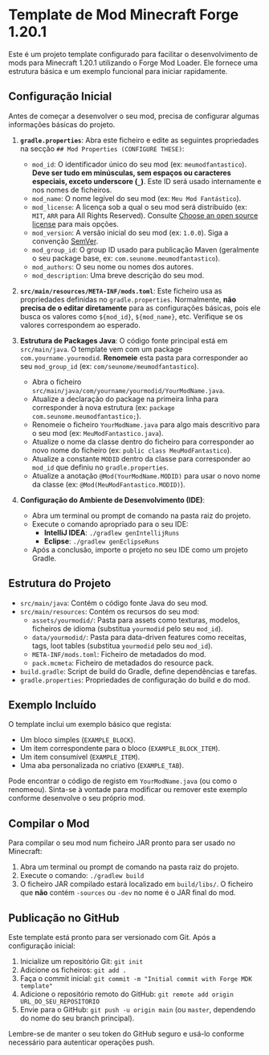 # Template de Mod Minecraft Forge 1.20.1

Este é um projeto template configurado para facilitar o desenvolvimento de mods para Minecraft 1.20.1 utilizando o Forge Mod Loader. Ele fornece uma estrutura básica e um exemplo funcional para iniciar rapidamente.

## Configuração Inicial

Antes de começar a desenvolver o seu mod, precisa de configurar algumas informações básicas do projeto.

1.  **`gradle.properties`**: Abra este ficheiro e edite as seguintes propriedades na secção `## Mod Properties (CONFIGURE THESE)`:
    *   `mod_id`: O identificador único do seu mod (ex: `meumodfantastico`). **Deve ser tudo em minúsculas, sem espaços ou caracteres especiais, exceto underscore (`_`)**. Este ID será usado internamente e nos nomes de ficheiros.
    *   `mod_name`: O nome legível do seu mod (ex: `Meu Mod Fantástico`).
    *   `mod_license`: A licença sob a qual o seu mod será distribuído (ex: `MIT`, `ARR` para All Rights Reserved). Consulte [Choose an open source license](https://choosealicense.com/) para mais opções.
    *   `mod_version`: A versão inicial do seu mod (ex: `1.0.0`). Siga a convenção [SemVer](https://semver.org/).
    *   `mod_group_id`: O group ID usado para publicação Maven (geralmente o seu package base, ex: `com.seunome.meumodfantastico`).
    *   `mod_authors`: O seu nome ou nomes dos autores.
    *   `mod_description`: Uma breve descrição do seu mod.

2.  **`src/main/resources/META-INF/mods.toml`**: Este ficheiro usa as propriedades definidas no `gradle.properties`. Normalmente, **não precisa de o editar diretamente** para as configurações básicas, pois ele busca os valores como `${mod_id}`, `${mod_name}`, etc. Verifique se os valores correspondem ao esperado.

3.  **Estrutura de Packages Java**: O código fonte principal está em `src/main/java`. O template vem com um package `com.yourname.yourmodid`. **Renomeie** esta pasta para corresponder ao seu `mod_group_id` (ex: `com/seunome/meumodfantastico`).
    *   Abra o ficheiro `src/main/java/com/yourname/yourmodid/YourModName.java`.
    *   Atualize a declaração do package na primeira linha para corresponder à nova estrutura (ex: `package com.seunome.meumodfantastico;`).
    *   Renomeie o ficheiro `YourModName.java` para algo mais descritivo para o seu mod (ex: `MeuModFantastico.java`).
    *   Atualize o nome da classe dentro do ficheiro para corresponder ao novo nome do ficheiro (ex: `public class MeuModFantastico`).
    *   Atualize a constante `MODID` dentro da classe para corresponder ao `mod_id` que definiu no `gradle.properties`.
    *   Atualize a anotação `@Mod(YourModName.MODID)` para usar o novo nome da classe (ex: `@Mod(MeuModFantastico.MODID)`).

4.  **Configuração do Ambiente de Desenvolvimento (IDE)**:
    *   Abra um terminal ou prompt de comando na pasta raiz do projeto.
    *   Execute o comando apropriado para o seu IDE:
        *   **IntelliJ IDEA**: `./gradlew genIntellijRuns`
        *   **Eclipse**: `./gradlew genEclipseRuns`
    *   Após a conclusão, importe o projeto no seu IDE como um projeto Gradle.

## Estrutura do Projeto

*   `src/main/java`: Contém o código fonte Java do seu mod.
*   `src/main/resources`: Contém os recursos do seu mod:
    *   `assets/yourmodid/`: Pasta para assets como texturas, modelos, ficheiros de idioma (substitua `yourmodid` pelo seu `mod_id`).
    *   `data/yourmodid/`: Pasta para data-driven features como receitas, tags, loot tables (substitua `yourmodid` pelo seu `mod_id`).
    *   `META-INF/mods.toml`: Ficheiro de metadados do mod.
    *   `pack.mcmeta`: Ficheiro de metadados do resource pack.
*   `build.gradle`: Script de build do Gradle, define dependências e tarefas.
*   `gradle.properties`: Propriedades de configuração do build e do mod.

## Exemplo Incluído

O template inclui um exemplo básico que regista:
*   Um bloco simples (`EXAMPLE_BLOCK`).
*   Um item correspondente para o bloco (`EXAMPLE_BLOCK_ITEM`).
*   Um item consumível (`EXAMPLE_ITEM`).
*   Uma aba personalizada no criativo (`EXAMPLE_TAB`).

Pode encontrar o código de registo em `YourModName.java` (ou como o renomeou). Sinta-se à vontade para modificar ou remover este exemplo conforme desenvolve o seu próprio mod.

## Compilar o Mod

Para compilar o seu mod num ficheiro JAR pronto para ser usado no Minecraft:

1.  Abra um terminal ou prompt de comando na pasta raiz do projeto.
2.  Execute o comando: `./gradlew build`
3.  O ficheiro JAR compilado estará localizado em `build/libs/`. O ficheiro que **não** contém `-sources` ou `-dev` no nome é o JAR final do mod.

## Publicação no GitHub

Este template está pronto para ser versionado com Git. Após a configuração inicial:

1.  Inicialize um repositório Git: `git init`
2.  Adicione os ficheiros: `git add .`
3.  Faça o commit inicial: `git commit -m "Initial commit with Forge MDK template"`
4.  Adicione o repositório remoto do GitHub: `git remote add origin URL_DO_SEU_REPOSITORIO`
5.  Envie para o GitHub: `git push -u origin main` (ou `master`, dependendo do nome do seu branch principal).

Lembre-se de manter o seu token do GitHub seguro e usá-lo conforme necessário para autenticar operações push.

